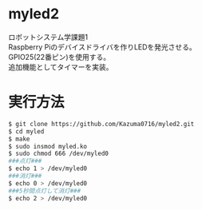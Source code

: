 # myled2
ロボットシステム学課題1  
Raspberry Piのデバイスドライバを作りLEDを発光させる。  
GPIO25(22番ピン)を使用する。  
追加機能としてタイマーを実装。

# 実行方法
```bash
$ git clone https://github.com/Kazuma0716/myled2.git
$ cd myled
$ make
$ sudo insmod myled.ko
$ sudo chmod 666 /dev/myled0
###点灯###
$ echo 1 > /dev/myled0
###消灯###
$ echo 0 > /dev/myled0
###5秒間点灯して消灯###
$ echo 2 > /dev/myled0
```
